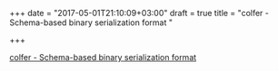 +++
date = "2017-05-01T21:10:09+03:00"
draft = true
title = "colfer - Schema-based binary serialization format "

+++

<p><a href="https://t.co/OmkTdyiOwn">colfer - Schema-based binary serialization format </a></p>